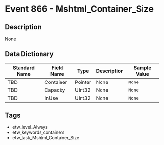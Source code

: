 # Event 866 - Mshtml_Container_Size

## Description
None

## Data Dictionary
|Standard Name|Field Name|Type|Description|Sample Value|
|---|---|---|---|---|
|TBD|Container|Pointer|None|`None`|
|TBD|Capacity|UInt32|None|`None`|
|TBD|InUse|UInt32|None|`None`|

## Tags
* etw_level_Always
* etw_keywords_containers
* etw_task_Mshtml_Container_Size